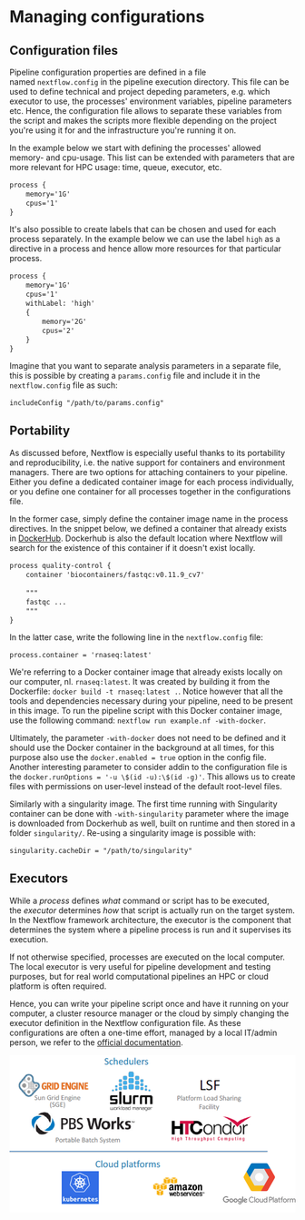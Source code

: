 # Managing configurations

## Configuration files  
Pipeline configuration properties are defined in a file named `nextflow.config` in the pipeline execution directory. This file can be used to define technical and project depeding parameters, e.g. which executor to use, the processes' environment variables, pipeline parameters etc. Hence, the configuration file allows to separate these variables from the script and makes the scripts more flexible depending on the project you're using it for and the infrastructure you're running it on.  

In the example below we start with defining the processes' allowed memory- and cpu-usage. This list can be extended with parameters that are more relevant for HPC usage: time, queue, executor, etc. 

```
process {
    memory='1G'
    cpus='1'
}
```
It's also possible to create labels that can be chosen and used for each process separately. In the example below we can use the label `high` as a directive in a process and hence allow more resources for that particular process. 

```
process {
    memory='1G'
    cpus='1'
    withLabel: 'high'	
   	{ 
		memory='2G'
   	 	cpus='2'
	} 
}
```

Imagine that you want to separate analysis parameters in a separate file, this is possible by creating a `params.config` file and include it in the `nextflow.config` file as such: 
```
includeConfig "/path/to/params.config"
```
## Portability

As discussed before, Nextflow is especially useful thanks to its portability and reproducibility, i.e. the native support for containers and environment managers. There are two options for attaching containers to your pipeline. Either you define a dedicated container image for each process individually, or you define one container for all processes together in the configurations file. 

In the former case, simply define the container image name in the process directives. In the snippet below, we defined a container that already exists in [DockerHub](https://hub.docker.com/r/biocontainers/fastqc). Dockerhub is also the default location where Nextflow will search for the existence of this container if it doesn't exist locally. 

```
process quality-control {
    container 'biocontainers/fastqc:v0.11.9_cv7'

    """
    fastqc ...
    """
}
```

In the latter case, write the following line in the `nextflow.config` file:
```
process.container = 'rnaseq:latest'
```
We're referring to a Docker container image that already exists locally on our computer, nl. `rnaseq:latest`. It was created by building it from the Dockerfile: `docker build -t rnaseq:latest .`. Notice however that all the tools and dependencies necessary during your pipeline, need to be present in this image. To run the pipeline script with this Docker container image, use the following command: `nextflow run example.nf -with-docker`. 

Ultimately, the parameter `-with-docker` does not need to be defined and it should use the Docker container in the background at all times, for this purpose also use the `docker.enabled = true` option in the config file. Another interesting parameter to consider addin to the configuration file is the `docker.runOptions = '-u \$(id -u):\$(id -g)'`. This allows us to create files with permissions on user-level instead of the default root-level files.  

Similarly with a singularity image. The first time running with Singularity container can be done with `-with-singularity` parameter where the image is downloaded from Dockerhub as well, built on runtime and then stored in a folder `singularity/`. Re-using a singularity image is possible with:
```
singularity.cacheDir = "/path/to/singularity"
```

## Executors
While a *process* defines *what* command or script has to be executed, the *executor* determines *how* that script is actually run on the target system. In the Nextflow framework architecture, the executor is the component that determines the system where a pipeline process is run and it supervises its execution.

If not otherwise specified, processes are executed on the local computer. The local executor is very useful for pipeline development and testing purposes, but for real world computational pipelines an HPC or cloud platform is often required.

Hence, you can write your pipeline script once and have it running on your computer, a cluster resource manager or the cloud by simply changing the executor definition in the Nextflow configuration file. As these configurations are often a one-time effort, managed by a local IT/admin person, we refer to the [official documentation](https://www.nextflow.io/docs/latest/executor.html). 

![executors](img/executors-schedulers.png)

